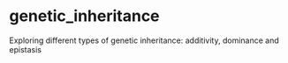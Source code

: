 # genetic_inheritance
Exploring different types of genetic inheritance: additivity, dominance and epistasis
